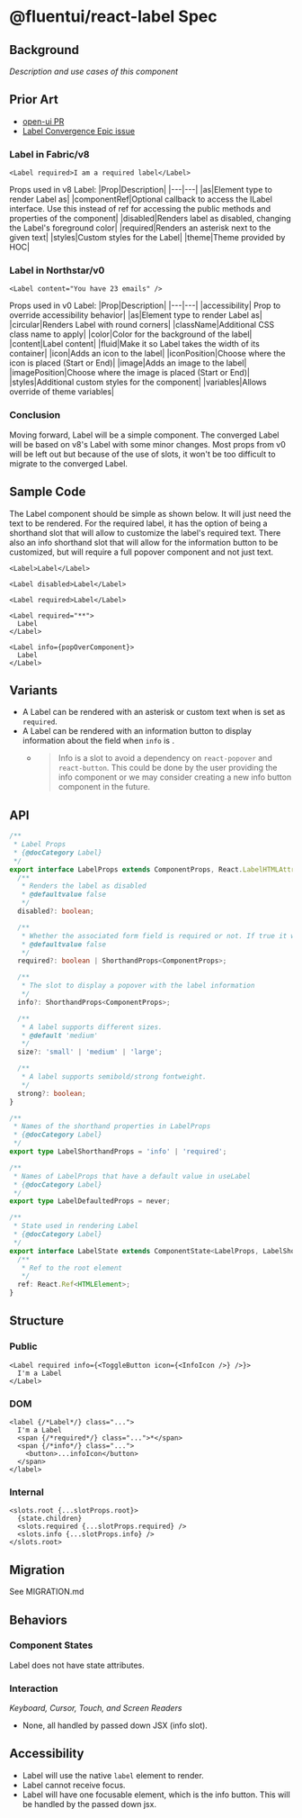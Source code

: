 # @fluentui/react-label Spec

## Background

_Description and use cases of this component_

## Prior Art

- [open-ui PR](https://github.com/openui/open-ui/pull/348)
- [Label Convergence Epic issue](https://github.com/microsoft/fluentui/issues/18247)

### Label in Fabric/v8

```tsx
<Label required>I am a required label</Label>
```

Props used in v8 Label:
|Prop|Description|
|---|---|
|as|Element type to render Label as|
|componentRef|Optional callback to access the ILabel interface. Use this instead of ref for accessing the public methods and properties of the component|
|disabled|Renders label as disabled, changing the Label's foreground color|
|required|Renders an asterisk next to the given text|
|styles|Custom styles for the Label|
|theme|Theme provided by HOC|

### Label in Northstar/v0

```tsx
<Label content="You have 23 emails" />
```

Props used in v0 Label:
|Prop|Description|
|---|---|
|accessibility| Prop to override accessibility behavior|
|as|Element type to render Label as|
|circular|Renders Label with round corners|
|className|Additional CSS class name to apply|
|color|Color for the background of the label|
|content|Label content|
|fluid|Make it so Label takes the width of its container|
|icon|Adds an icon to the label|
|iconPosition|Choose where the icon is placed (Start or End)|
|image|Adds an image to the label|
|imagePosition|Choose where the image is placed (Start or End)|
|styles|Additional custom styles for the component|
|variables|Allows override of theme variables|

### Conclusion

Moving forward, Label will be a simple component. The converged Label will be based on v8's Label with some minor changes. Most props from v0 will be left out but because of the use of slots, it won't be too difficult to migrate to the converged Label.

## Sample Code

The Label component should be simple as shown below. It will just need the text to be rendered. For the required label, it has the option of being a shorthand slot that will allow to customize the label's required text. There also an info shorthand slot that will allow for the information button to be customized, but will require a full popover component and not just text.

```tsx
<Label>Label</Label>

<Label disabled>Label</Label>

<Label required>Label</Label>

<Label required="**">
  Label
</Label>

<Label info={popOverComponent}>
  Label
</Label>
```

## Variants

- A Label can be rendered with an asterisk or custom text when is set as `required`.
- A Label can be rendered with an information button to display information about the field when `info` is .
  - > Info is a slot to avoid a dependency on `react-popover` and `react-button`. This could be done by the user providing the info component or we may consider creating a new info button component in the future.

## API

```ts
/**
 * Label Props
 * {@docCategory Label}
 */
export interface LabelProps extends ComponentProps, React.LabelHTMLAttributes<HTMLElement> {
  /**
   * Renders the label as disabled
   * @defaultvalue false
   */
  disabled?: boolean;

  /**
   * Whether the associated form field is required or not. If true it will be an asterisk, otherwise it will be what is provided.
   * @defaultvalue false
   */
  required?: boolean | ShorthandProps<ComponentProps>;

  /**
   * The slot to display a popover with the label information
   */
  info?: ShorthandProps<ComponentProps>;

  /**
   * A label supports different sizes.
   * @default 'medium'
   */
  size?: 'small' | 'medium' | 'large';

  /**
   * A label supports semibold/strong fontweight.
   */
  strong?: boolean;
}

/**
 * Names of the shorthand properties in LabelProps
 * {@docCategory Label}
 */
export type LabelShorthandProps = 'info' | 'required';

/**
 * Names of LabelProps that have a default value in useLabel
 * {@docCategory Label}
 */
export type LabelDefaultedProps = never;

/**
 * State used in rendering Label
 * {@docCategory Label}
 */
export interface LabelState extends ComponentState<LabelProps, LabelShorthandProps, LabelDefaultedProps> {
  /**
   * Ref to the root element
   */
  ref: React.Ref<HTMLElement>;
}
```

## Structure

### Public

```tsx
<Label required info={<ToggleButton icon={<InfoIcon />} />}>
  I'm a Label
</Label>
```

### DOM

```tsx
<label {/*Label*/} class="...">
  I'm a Label
  <span {/*required*/} class="...">*</span>
  <span {/*info*/} class="...">
    <button>...infoIcon</button>
  </span>
</label>
```

### Internal

```tsx
<slots.root {...slotProps.root}>
  {state.children}
  <slots.required {...slotProps.required} />
  <slots.info {...slotProps.info} />
</slots.root>
```

## Migration

See MIGRATION.md

## Behaviors

### Component States

Label does not have state attributes.

### Interaction

_Keyboard, Cursor, Touch, and Screen Readers_

- None, all handled by passed down JSX (info slot).

## Accessibility

- Label will use the native `label` element to render.
- Label cannot receive focus.
- Label will have one focusable element, which is the info button. This will be handled by the passed down jsx.

